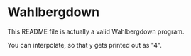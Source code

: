 # Wahlbergdown

This README file is actually a valid Wahlbergdown program.

<!--(add a b) is (if a (add (- a 1) (+ b 1)) b)-->
<!--y is (add 2 2)-->
You can interpolate, so that `y` gets printed out as "4".
